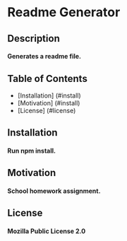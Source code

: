 # Readme Generator
## Description
#### Generates a readme file.
## Table of Contents
* [Installation] (#install)
* [Motivation] (#install)
* [License] (#license)
## Installation
#### Run npm install.
## Motivation
#### School homework assignment.
## License
#### Mozilla Public License 2.0
